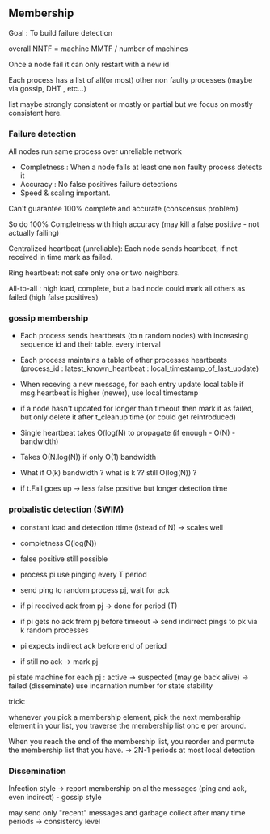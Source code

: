 ## Membership

Goal : To build failure detection

overall NNTF = machine MMTF / number of machines

Once a node fail it can only restart with a new id

Each process has a list of all(or most) other non faulty processes (maybe via gossip, DHT , etc...)

list maybe strongly consistent or mostly or partial but we focus on mostly consistent here.

### Failure detection
All nodes run same process over unreliable network

- Completness : When a node fails at least one non faulty process detects it
- Accuracy : No false positives failure detections
- Speed & scaling important.

Can't guarantee 100% complete and accurate (conscensus problem)

So do 100% Completness with high accuracy (may kill a false positive - not actually failing)

Centralized heartbeat (unreliable): Each node sends heartbeat, if not received in time mark as failed.

Ring heartbeat: not safe only one or two neighbors.

All-to-all : high load, complete, but a bad node could mark all others as failed (high false positives)

### gossip membership

- Each process sends heartbeats (to n random nodes) with increasing sequence id and their table. every interval
- Each process maintains a table of other processes heartbeats (process_id : latest_known_heartbeat : local_timestamp_of_last_update)
- When receving a new message, for each entry update local table if msg.heartbeat is higher (newer), use local timestamp
- if a node hasn't updated for longer than timeout then mark it as failed, but only delete it after t_cleanup time (or could get reintroduced)

- Single heartbeat takes O(log(N) to propagate (if enough - O(N) - bandwidth)
- Takes O(N.log(N)) if only O(1) bandwidth
- What if O(k) bandwidth ? what is k ?? still O(log(N)) ? 

- if t.Fail goes up -> less false positive but longer detection time

### probalistic detection (SWIM)
- constant load and detection ttime (istead of N) -> scales well
- completness O(log(N))
- false positive still possible

- process pi use pinging every T period
- send ping to random process pj, wait for ack
- if pi received ack from pj -> done for period (T)
- if pi gets no ack frem pj before timeout -> send indirrect pings to pk via k random processes
- pi expects indirect ack before end of period
- if still no ack -> mark pj

pi state machine for each pj : active -> suspected (may ge back alive) -> failed (disseminate)  use incarnation number for state stability

trick:

whenever you pick a membership element, pick the next membership element in your list, you traverse the membership list onc e per around. 

When you reach the end of the membership list, you reorder and permute the membership list that you have.
-> 2N-1 periods at most local detection

### Dissemination
Infection style -> report membership on al the messages (ping and ack, even indirect) - gossip style

may send only "recent" messages and garbage collect after many time periods -> consistercy level